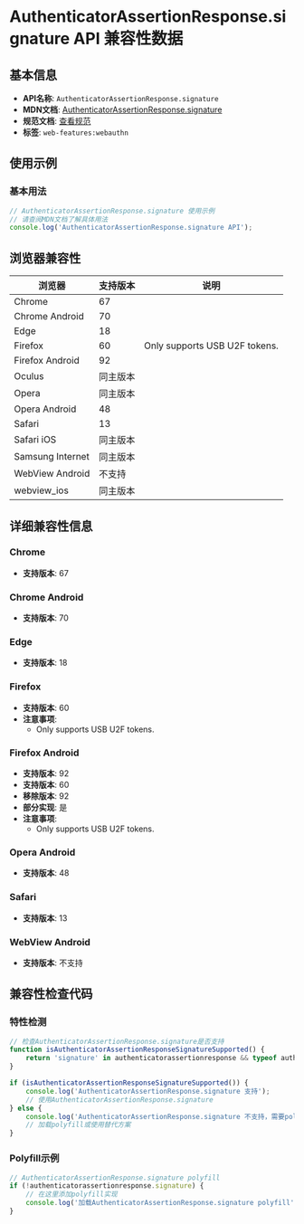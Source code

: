 # AuthenticatorAssertionResponse.signature API 兼容性数据

## 基本信息

- **API名称**: `AuthenticatorAssertionResponse.signature`
- **MDN文档**: [AuthenticatorAssertionResponse.signature](https://developer.mozilla.org/docs/Web/API/AuthenticatorAssertionResponse/signature)
- **规范文档**: [查看规范](https://w3c.github.io/webauthn/#dom-authenticatorassertionresponse-signature)
- **标签**: `web-features:webauthn`

## 使用示例

### 基本用法

```javascript
// AuthenticatorAssertionResponse.signature 使用示例
// 请查阅MDN文档了解具体用法
console.log('AuthenticatorAssertionResponse.signature API');
```

## 浏览器兼容性

| 浏览器 | 支持版本 | 说明 |
|--------|----------|------|
| Chrome | 67 |  |
| Chrome Android | 70 |  |
| Edge | 18 |  |
| Firefox | 60 | Only supports USB U2F tokens. |
| Firefox Android | 92 |  |
| Oculus | 同主版本 |  |
| Opera | 同主版本 |  |
| Opera Android | 48 |  |
| Safari | 13 |  |
| Safari iOS | 同主版本 |  |
| Samsung Internet | 同主版本 |  |
| WebView Android | 不支持 |  |
| webview_ios | 同主版本 |  |

## 详细兼容性信息

### Chrome

- **支持版本**: 67

### Chrome Android

- **支持版本**: 70

### Edge

- **支持版本**: 18

### Firefox

- **支持版本**: 60
- **注意事项**:
  - Only supports USB U2F tokens.

### Firefox Android

- **支持版本**: 92
- **支持版本**: 60
- **移除版本**: 92
- **部分实现**: 是
- **注意事项**:
  - Only supports USB U2F tokens.

### Opera Android

- **支持版本**: 48

### Safari

- **支持版本**: 13

### WebView Android

- **支持版本**: 不支持

## 兼容性检查代码

### 特性检测

```javascript
// 检查AuthenticatorAssertionResponse.signature是否支持
function isAuthenticatorAssertionResponseSignatureSupported() {
    return 'signature' in authenticatorassertionresponse && typeof authenticatorassertionresponse.signature === 'function';
}

if (isAuthenticatorAssertionResponseSignatureSupported()) {
    console.log('AuthenticatorAssertionResponse.signature 支持');
    // 使用AuthenticatorAssertionResponse.signature
} else {
    console.log('AuthenticatorAssertionResponse.signature 不支持，需要polyfill');
    // 加载polyfill或使用替代方案
}
```

### Polyfill示例

```javascript
// AuthenticatorAssertionResponse.signature polyfill
if (!authenticatorassertionresponse.signature) {
    // 在这里添加polyfill实现
    console.log('加载AuthenticatorAssertionResponse.signature polyfill');
}
```

